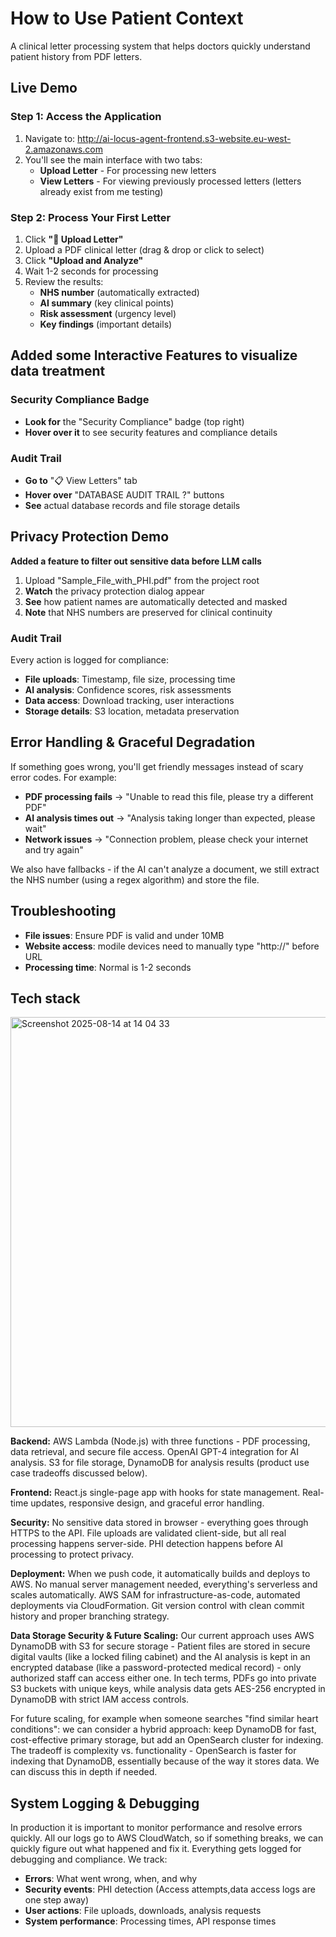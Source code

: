 # How to Use Patient Context

A clinical letter processing system that helps doctors quickly understand patient history from PDF letters.

## Live Demo
### Step 1: Access the Application

1. Navigate to: http://ai-locus-agent-frontend.s3-website.eu-west-2.amazonaws.com
2. You'll see the main interface with two tabs:
   - **Upload Letter** - For processing new letters
   - **View Letters** - For viewing previously processed letters (letters already exist from me testing)

### Step 2: Process Your First Letter
1. Click **"📄 Upload Letter"**
2. Upload a PDF clinical letter (drag & drop or click to select)
3. Click **"Upload and Analyze"**
4. Wait 1-2 seconds for processing
5. Review the results:
   - **NHS number** (automatically extracted)
   - **AI summary** (key clinical points)
   - **Risk assessment** (urgency level)
   - **Key findings** (important details)

## Added some Interactive Features to visualize data treatment

### Security Compliance Badge
- **Look for** the "Security Compliance" badge (top right)
- **Hover over it** to see security features and compliance details

### Audit Trail
- **Go to** "📋 View Letters" tab
- **Hover over** "DATABASE AUDIT TRAIL ?" buttons
- **See** actual database records and file storage details
  
## Privacy Protection Demo

**Added a feature to filter out sensitive data before LLM calls**
1. Upload "Sample_File_with_PHI.pdf" from the project root
2. **Watch** the privacy protection dialog appear
3. **See** how patient names are automatically detected and masked
4. **Note** that NHS numbers are preserved for clinical continuity

### Audit Trail
Every action is logged for compliance:
- **File uploads**: Timestamp, file size, processing time
- **AI analysis**: Confidence scores, risk assessments
- **Data access**: Download tracking, user interactions
- **Storage details**: S3 location, metadata preservation

## Error Handling & Graceful Degradation

If something goes wrong, you'll get friendly messages instead of scary error codes. For example:
- **PDF processing fails** → "Unable to read this file, please try a different PDF"
- **AI analysis times out** → "Analysis taking longer than expected, please wait"
- **Network issues** → "Connection problem, please check your internet and try again"

We also have fallbacks - if the AI can't analyze a document, we still extract the NHS number (using a regex algorithm) and store the file.

## Troubleshooting

- **File issues**: Ensure PDF is valid and under 10MB
- **Website access**: modile devices need to manually type "http://" before URL
- **Processing time**: Normal is 1-2 seconds

## Tech stack
<img width="1332" height="656" alt="Screenshot 2025-08-14 at 14 04 33" src="https://github.com/user-attachments/assets/2e4dbf69-99b4-4b1b-83e4-d23d07395d4f" />


**Backend:** AWS Lambda (Node.js) with three functions - PDF processing, data retrieval, and secure file access. OpenAI GPT-4 integration for AI analysis. S3 for file storage, DynamoDB for analysis results (product use case tradeoffs discussed below).

**Frontend:** React.js single-page app with hooks for state management. Real-time updates, responsive design, and graceful error handling.

**Security:** No sensitive data stored in browser - everything goes through HTTPS to the API. File uploads are validated client-side, but all real processing happens server-side. PHI detection happens before AI processing to protect privacy.


**Deployment:**  When we push code, it automatically builds and deploys to AWS. No manual server management needed, everything's serverless and scales automatically. AWS SAM for infrastructure-as-code, automated deployments via CloudFormation. Git version control with clean commit history and proper branching strategy.

**Data Storage Security & Future Scaling:**
Our current approach uses AWS DynamoDB with S3 for secure storage - Patient files are stored in secure digital vaults (like a locked filing cabinet) and the AI analysis is kept in an encrypted database (like a password-protected medical record) - only authorized staff can access either one.
In tech terms, PDFs go into private S3 buckets with unique keys, while analysis data gets AES-256 encrypted in DynamoDB with strict IAM access controls. 

For future scaling, for example when someone searches "find similar heart conditions":
we can consider a hybrid approach: keep DynamoDB for fast, cost-effective primary storage, but add an OpenSearch cluster for indexing. The tradeoff is complexity vs. functionality - OpenSearch is faster for indexing that DynamoDB, essentially because of the way it stores data. We can discuss this in depth if needed.


## System Logging & Debugging
In production it is important to monitor performance and resolve errors quickly. All our logs go to AWS CloudWatch, so if something breaks, we can quickly figure out what happened and fix it.
Everything gets logged for debugging and compliance. We track:
- **Errors**: What went wrong, when, and why
- **Security events**: PHI detection  (Access attempts,data access logs are one step away)
- **User actions**: File uploads, downloads, analysis requests
- **System performance**: Processing times, API response times



